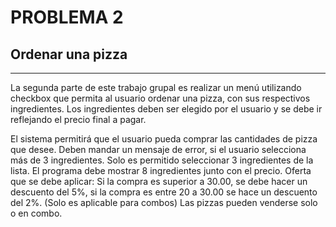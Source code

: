 # PROBLEMA 2
## Ordenar una pizza
-------------------------------------------------------------------------------------
La segunda parte de este trabajo grupal es realizar un menú utilizando checkbox que permita al usuario ordenar una pizza, con sus respectivos ingredientes.
Los ingredientes deben ser elegido por el usuario y se debe ir reflejando el precio final a pagar.

El sistema permitirá que el usuario pueda comprar las cantidades de pizza que desee. Deben mandar un mensaje de error, si el usuario selecciona más de 3 ingredientes. Solo es permitido seleccionar 3 ingredientes de la lista.
El programa debe mostrar 8 ingredientes junto con el precio.
Oferta que se debe aplicar:
Si la compra es superior a 30.00, se debe hacer un descuento del 5%, si la compra es entre 20 a 30.00 se hace un descuento del 2%. (Solo es aplicable para combos)
Las pizzas pueden venderse solo o en combo.
